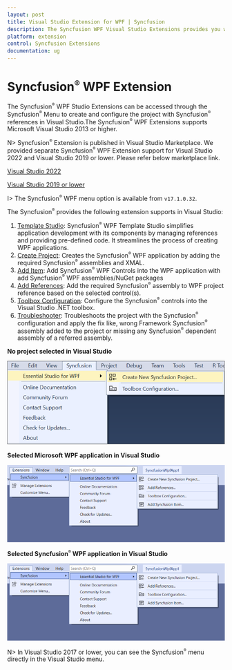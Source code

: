 ```yaml
---
layout: post
title: Visual Studio Extension for WPF | Syncfusion
description: The Syncfusion WPF Visual Studio Extensions provides you with quick access to Project Templates to create or configure the WPF Application.
platform: extension
control: Syncfusion Extensions
documentation: ug
---
```


# Syncfusion<sup style="font-size:70%">&reg;</sup> WPF Extension

The Syncfusion<sup style="font-size:70%">&reg;</sup> WPF Studio Extensions can be accessed through the Syncfusion<sup style="font-size:70%">&reg;</sup> Menu to create and configure the project with Syncfusion<sup style="font-size:70%">&reg;</sup> references in Visual Studio.The Syncfusion<sup style="font-size:70%">&reg;</sup> WPF Extensions supports Microsoft Visual Studio 2013 or higher.

N> Syncfusion<sup style="font-size:70%">&reg;</sup> Extension is published in Visual Studio Marketplace. We provided separate Syncfusion<sup style="font-size:70%">&reg;</sup> WPF Extension support for Visual Studio 2022 and Visual Studio 2019 or lower. Please refer below marketplace link.

[Visual Studio 2022](https://marketplace.visualstudio.com/items?itemName=SyncfusionInc.WPFVSExtension)

[Visual Studio 2019 or lower](https://marketplace.visualstudio.com/items?itemName=SyncfusionInc.WPFExtension)

I> The Syncfusion<sup style="font-size:70%">&reg;</sup> WPF menu option is available from `v17.1.0.32`.

The Syncfusion<sup style="font-size:70%">&reg;</sup> provides the following extension supports in Visual Studio:

1.  [Template Studio](https://help.Syncfusion.com/wpf/visual-studio-integration/template-studio): Syncfusion<sup style="font-size:70%">&reg;</sup> WPF Template Studio simplifies application development with its components by managing references and providing pre-defined code. It streamlines the process of creating WPF applications.
2.	[Create Project](https://help.Syncfusion.com/wpf/visual-studio-integration/create-project): Creates the Syncfusion<sup style="font-size:70%">&reg;</sup> WPF application by adding the required Syncfusion<sup style="font-size:70%">&reg;</sup> assemblies and XMAL.
3.	[Add Item](https://help.Syncfusion.com/wpf/visual-studio-integration/add-item): Add Syncfusion<sup style="font-size:70%">&reg;</sup> WPF Controls into the WPF application with add Syncfusion<sup style="font-size:70%">&reg;</sup> WPF assemblies/NuGet packages
4.	[Add References](https://help.Syncfusion.com/wpf/visual-studio-integration/add-references): Add the required Syncfusion<sup style="font-size:70%">&reg;</sup> assembly to WPF project reference based on the selected control(s).
5.	[Toolbox Configuration](https://help.Syncfusion.com/wpf/visual-studio-integration/toolbox-configuration): Configure the Syncfusion<sup style="font-size:70%">&reg;</sup> controls into the Visual Studio .NET toolbox.
6.	[Troubleshooter](https://help.Syncfusion.com/wpf/visual-studio-integration/troubleshooting): Troubleshoots the project with the Syncfusion<sup style="font-size:70%">&reg;</sup> configuration and apply the fix like, wrong Framework Syncfusion<sup style="font-size:70%">&reg;</sup> assembly added to the project or missing any Syncfusion<sup style="font-size:70%">&reg;</sup> dependent assembly of a referred assembly.

**No project selected in Visual Studio**

![Syncfusion Menu when No project selected in Visual Studio](Overview-images/Syncfusion_Menu_OverView1.png)

**Selected Microsoft WPF application in Visual Studio**

![Syncfusion Menu when Selected Microsoft WPF application in Visual Studio](Overview-images/WPF-1.png)

**Selected Syncfusion<sup style="font-size:70%">&reg;</sup> WPF application in Visual Studio**

![Syncfusion Menu when Selected Synfusion WPF application in Visual Studio](Overview-images/WPF-1.png)

N> In Visual Studio 2017 or lower, you can see the Syncfusion<sup style="font-size:70%">&reg;</sup> menu directly in the Visual Studio menu.
